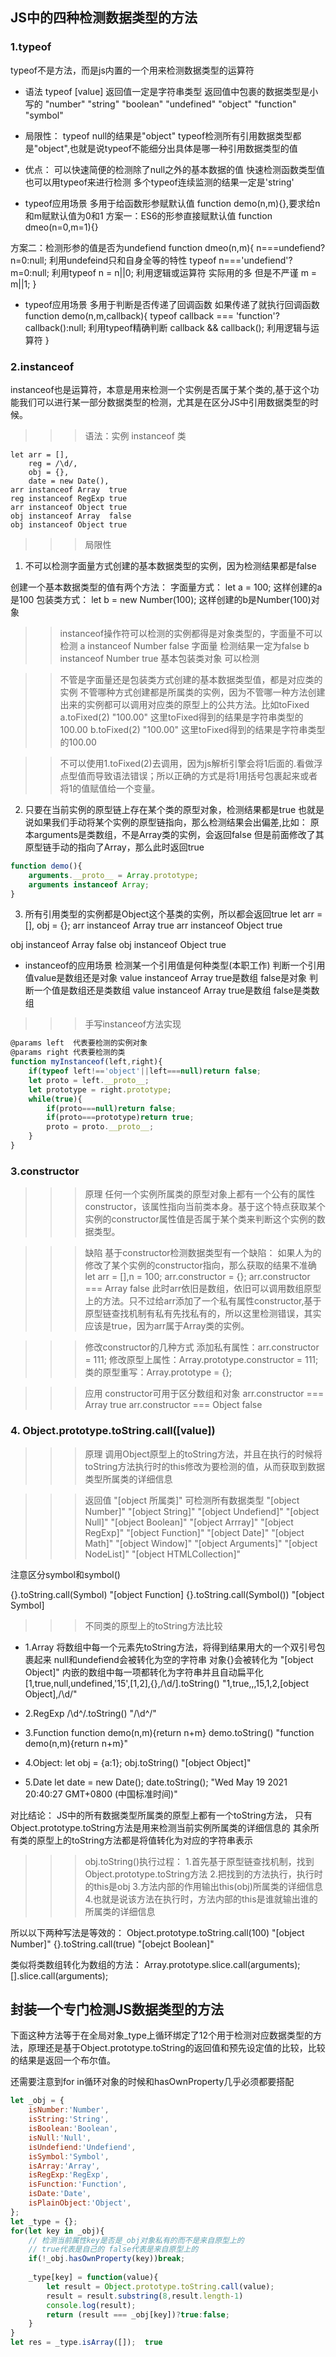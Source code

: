 ## JS中的四种检测数据类型的方法
### 1.typeof
typeof不是方法，而是js内置的一个用来检测数据类型的运算符

+ 语法
typeof [value] 
返回值一定是字符串类型
返回值中包裹的数据类型是小写的
"number" "string" "boolean" "undefined" "object" "function" "symbol"

+ 局限性：
typeof null的结果是"object"
typeof检测所有引用数据类型都是"object",也就是说typeof不能细分出具体是哪一种引用数据类型的值

+ 优点：
可以快速简便的检测除了null之外的基本数据的值
快速检测函数类型值也可以用typeof来进行检测
多个typeof连续监测的结果一定是'string'

+ typeof应用场景 多用于给函数形参赋默认值
function demo(n,m){},要求给n和m赋默认值为0和1
方案一：ES6的形参直接赋默认值
function dmeo(n=0,m=1){}

方案二：检测形参的值是否为undefiend
function dmeo(n,m){
	n===undefiend?n=0:null; 利用undefeind只和自身全等的特性
	typeof n==='undefiend'?m=0:null; 利用typeof
	n = n||0; 利用逻辑或运算符 实际用的多 但是不严谨
	m = m||1;
}

+ typeof应用场景 多用于判断是否传递了回调函数 如果传递了就执行回调函数
function demo(n,m,callback){
	typeof callback === 'function'?callback():null; 利用typeof精确判断
	callback && callback();  利用逻辑与运算符
}

### 2.instanceof
instanceof也是运算符，本意是用来检测一个实例是否属于某个类的,基于这个功能我们可以进行某一部分数据类型的检测，尤其是在区分JS中引用数据类型的时候。

>>> 语法：实例 instanceof 类
```
let arr = [],
	reg = /\d/,
	obj = {},
	date = new Date(),
arr instanceof Array  true
reg instanceof RegExp true
arr instanceof Object true
obj instanceof Array  false
obj instanceof Object true
```

>>> 局限性
1. 不可以检测字面量方式创建的基本数据类型的实例，因为检测结果都是false

创建一个基本数据类型的值有两个方法：
字面量方式： let a = 100; 这样创建的a是100
包装类方式： let b = new Number(100); 这样创建的b是Number(100)对象
>> instanceof操作符可以检测的实例都得是对象类型的，字面量不可以检测
a instanceof Number  false 字面量         检测结果一定为false
b instanceof Number  true  基本包装类对象  可以检测

>> 不管是字面量还是包装类方式创建的基本数据类型值，都是对应类的实例
不管哪种方式创建都是所属类的实例，因为不管哪一种方法创建出来的实例都可以调用对应类的原型上的公共方法。比如toFixed
a.toFixed(2)  "100.00" 这里toFixed得到的结果是字符串类型的100.00
b.toFixed(2)  "100.00" 这里toFixed得到的结果是字符串类型的100.00

>> 不可以使用1.toFixed(2)去调用，因为js解析引擎会将1后面的.看做浮点型值而导致语法错误；所以正确的方式是将1用括号包裹起来或者将1的值赋值给一个变量。

2. 只要在当前实例的原型链上存在某个类的原型对象，检测结果都是true
也就是说如果我们手动将某个实例的原型链指向，那么检测结果会出偏差,比如：
原本arguments是类数组，不是Array类的实例，会返回false
但是前面修改了其原型链手动的指向了Array，那么此时返回true
```js
function demo(){
	arguments.__proto__ = Array.prototype;
	arguments instanceof Array;
}
```

3. 所有引用类型的实例都是Object这个基类的实例，所以都会返回true
let arr = [],
	obj = {};
arr instanceof Array  true
arr instanceof Object true

obj instanceof Array  false
obj instanceof Object true

+ instanceof的应用场景
检测某一个引用值是何种类型(本职工作)
判断一个引用值value是数组还是对象
value instanceof Array true是数组 false是对象
判断一个值是数组还是类数组
value instanceof Array true是数组 false是类数组

>>> 手写instanceof方法实现
```js
@params left  代表要检测的实例对象
@params right 代表要检测的类
function myInstanceof(left,right){
	if(typeof left!=='object'||left===null)return false;
	let proto = left.__proto__;
	let prototype = right.prototype;
	while(true){
		if(proto===null)return false;
		if(proto===prototype)return true;
		proto = proto.__proto__;
	}
}
```

### 3.constructor
>>> 原理
任何一个实例所属类的原型对象上都有一个公有的属性constructor，该属性指向当前类本身。基于这个特点获取某个实例的constructor属性值是否属于某个类来判断这个实例的数据类型。

>>> 缺陷
基于constructor检测数据类型有一个缺陷：
如果人为的修改了某个实例的constructor指向，那么获取的结果不准确
let arr = [],n = 100;
arr.constructor = {};
arr.constructor === Array false 
此时arr依旧是数组，依旧可以调用数组原型上的方法。只不过给arr添加了一个私有属性constructor,基于原型链查找机制有私有先找私有的，所以这里检测错误，其实应该是true，因为arr属于Array类的实例。

>>> 修改constructor的几种方式
添加私有属性：arr.constructor = 111;
修改原型上属性：Array.prototype.constructor = 111;
类的原型重写：Array.prototype = {};

>>> 应用
constructor可用于区分数组和对象
arr.constructor === Array  true 
arr.constructor === Object false


### 4. Object.prototype.toString.call([value])
>>> 原理
调用Object原型上的toString方法，并且在执行的时候将toString方法执行时的this修改为要检测的值，从而获取到数据类型所属类的详细信息

>>>返回值
"[object 所属类]" 可检测所有数据类型
"[object Number]"
"[object String]"
"[object Undefiend]"
"[object Null]"
"[object Boolean]"
"[object Arrray]"
"[object RegExp]"
"[object Function]"
"[object Date]"
"[object Math]"
"[object Window]"
"[object Arguments]"
"[object NodeList]"
"[object HTMLCollection]"

注意区分symbol和symbol()

{}.toString.call(Symbol)    "[object Function]
{}.toString.call(Symbol())  "[object Symbol]


>>>不同类的原型上的toString方法比较

+ 1.Array 
将数组中每一个元素先toString方法，将得到结果用大的一个双引号包裹起来
null和undefiend会被转化为空的字符串
对象{}会被转化为 "[object Object]"
内嵌的数组中每一项都转化为字符串并且自动扁平化
[1,true,null,undefined,'15',[1,2],{},/\d/].toString()
"1,true,,,15,1,2,[object Object],/\\d/"

+ 2.RegExp
/\d^/.toString()     "/\d^/"

+ 3.Function
function demo(n,m){return n+m}
demo.toString()     "function demo(n,m){return n+m}"

+ 4.Object:
let obj = {a:1};
obj.toString()  "[object Object]"

+ 5.Date
let date = new Date();
date.toString();     "Wed May 19 2021 20:40:27 GMT+0800 (中国标准时间)"

对比结论：
JS中的所有数据类型所属类的原型上都有一个toString方法，
只有Object.prototype.toString方法是用来检测当前实例所属类的详细信息的
其余所有类的原型上的toString方法都是将值转化为对应的字符串表示

>>> obj.toString()执行过程：
1.首先基于原型链查找机制，找到Object.prototype.toString方法
2.把找到的方法执行，执行时的this是obj
3.方法内部的作用输出this(obj)所属类的详细信息
4.也就是说该方法在执行时，方法内部的this是谁就输出谁的所属类的详细信息

所以以下两种写法是等效的：
Object.prototype.toString.call(100)  "[object Number]"
{}.toString.call(true)               "[obejct Boolean]"

类似将类数组转化为数组的方法：
Array.prototype.slice.call(arguments);
[].slice.call(arguments);

## 封装一个专门检测JS数据类型的方法

下面这种方法等于在全局对象_type上循环绑定了12个用于检测对应数据类型的方法，原理还是基于Object.prototype.toString的返回值和预先设定值的比较，比较的结果是返回一个布尔值。

还需要注意到for in循环对象的时候和hasOwnProperty几乎必须都要搭配
```js
let _obj = {
	isNumber:'Number',
	isString:'String',
	isBoolean:'Boolean',
	isNull:'Null',
	isUndefiend:'Undefiend',
	isSymbol:'Symbol',
	isArray:'Array',
	isRegExp:'RegExp',
	isFunction:'Function',
	isDate:'Date',
	isPlainObject:'Object',
};
let _type = {};
for(let key in _obj){
	// 检测当前属性key是否是_obj对象私有的而不是来自原型上的
	// true代表是自己的 false代表是来自原型上的
	if(!_obj.hasOwnProperty(key))break;
	
	_type[key] = function(value){
		let result = Object.prototype.toString.call(value);
		result = result.substring(8,result.length-1)
		console.log(result);
		return (result === _obj[key])?true:false;
	}
}
let res = _type.isArray([]);  true 

```
